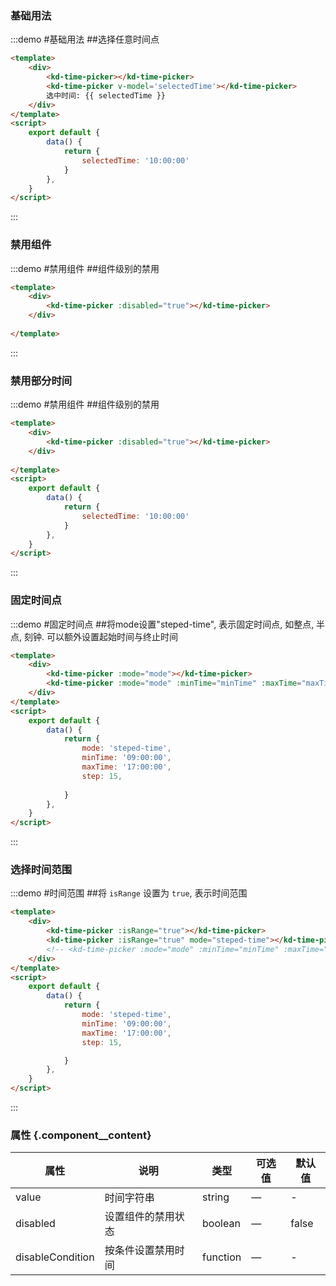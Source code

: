 ### 基础用法

:::demo #基础用法 ##选择任意时间点

```html
<template>
    <div>
        <kd-time-picker></kd-time-picker>
        <kd-time-picker v-model='selectedTime'></kd-time-picker>
        选中时间: {{ selectedTime }}
    </div>
</template>
<script>
    export default {
        data() {
            return {
                selectedTime: '10:00:00'
            }
        },
    }
</script>
```
:::

### 禁用组件

:::demo #禁用组件 ##组件级别的禁用

```html
<template>
    <div>
        <kd-time-picker :disabled="true"></kd-time-picker>
    </div>
    
</template>
```
:::


### 禁用部分时间

:::demo #禁用组件 ##组件级别的禁用

```html
<template>
    <div>
        <kd-time-picker :disabled="true"></kd-time-picker>
    </div>
    
</template>
<script>
    export default {
        data() {
            return {
                selectedTime: '10:00:00'
            }
        },
    }
</script>
```
:::

### 固定时间点

:::demo #固定时间点 ##将mode设置"steped-time", 表示固定时间点,  如整点, 半点, 刻钟. 可以额外设置起始时间与终止时间

```html
<template>
    <div>
        <kd-time-picker :mode="mode"></kd-time-picker>
        <kd-time-picker :mode="mode" :minTime="minTime" :maxTime="maxTime" :step="step" ></kd-time-picker>
    </div>
</template>
<script>
    export default {
        data() {
            return {
                mode: 'steped-time',
                minTime: '09:00:00',
                maxTime: '17:00:00',
                step: 15,
                
            }
        },
    }
</script>
```
:::

### 选择时间范围

:::demo #时间范围 ##将 `isRange` 设置为 `true`, 表示时间范围

```html
<template>
    <div>
        <kd-time-picker :isRange="true"></kd-time-picker>
        <kd-time-picker :isRange="true" mode="steped-time"></kd-time-picker>
        <!-- <kd-time-picker :mode="mode" :minTime="minTime" :maxTime="maxTime" :step="step" ></kd-time-picker> -->
    </div>
</template>
<script>
    export default {
        data() {
            return {
                mode: 'steped-time',
                minTime: '09:00:00',
                maxTime: '17:00:00',
                step: 15,

            }
        },
    }
</script>
```
:::

### 属性 {.component__content}
| 属性      | 说明    | 类型      | 可选值       | 默认值   |
|--------- |-------- |---------- |-------------  |-------- |
| value    | 时间字符串   | string  |     —     |    -   |
| disabled  | 设置组件的禁用状态   | boolean  |     —     |    false   |
| disableCondition  | 按条件设置禁用时间   | function  |     —     |    -   |